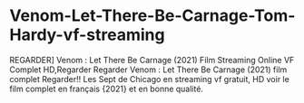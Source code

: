 # Venom-Let-There-Be-Carnage-Tom-Hardy-vf-streaming
REGARDER] Venom : Let There Be Carnage (2021) Film Streaming Online VF Complet HD,Regarder Regarder Venom : Let There Be Carnage (2021) film complet Regarder!! Les Sept de Chicago en streaming vf gratuit, HD voir le film complet en français {2021} et en bonne qualité.
